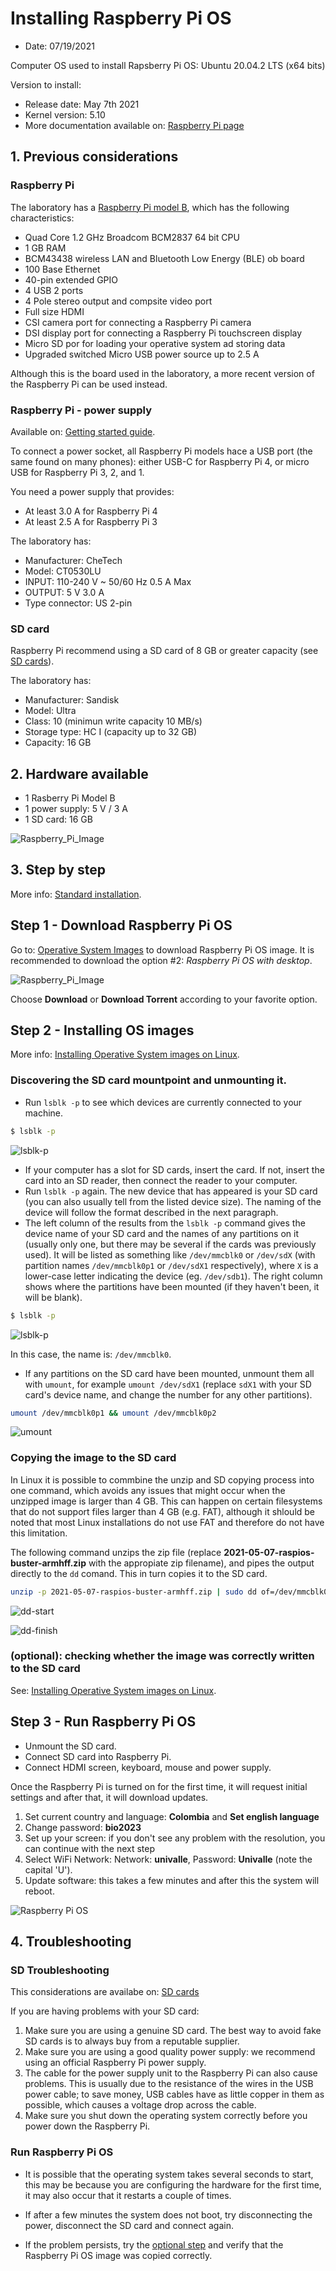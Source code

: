 # Installing Raspberry Pi OS

- Date: 07/19/2021
  
Computer OS used to install Rapsberry Pi OS: Ubuntu 20.04.2 LTS (x64 bits)

Version to install:

- Release date: May 7th 2021
- Kernel version: 5.10
- More documentation available on: [Raspberry Pi page](https://www.raspberrypi.org/)


## 1. Previous considerations

### Raspberry Pi

The laboratory has a [Raspberry Pi model B](https://www.raspberrypi.org/products/raspberry-pi-3-model-b/), which has the following characteristics:

- Quad Core 1.2 GHz Broadcom BCM2837 64 bit CPU
- 1 GB RAM
- BCM43438 wireless LAN and Bluetooth Low Energy (BLE) ob board
- 100 Base Ethernet
- 40-pin extended GPIO
- 4 USB 2 ports
- 4 Pole stereo output and compsite video port
- Full size HDMI
- CSI camera port for connecting a Raspberry Pi camera
- DSI display port for connecting a Raspberry Pi touchscreen display
- Micro SD por for loading your operative system ad storing data
- Upgraded switched Micro USB power source up to 2.5 A

Although this is the board used in the laboratory, a more recent version of the Raspberry Pi can be used instead.

### Raspberry Pi - power supply

Available on: [Getting started guide](https://projects.raspberrypi.org/en/projects/raspberry-pi-setting-up/1).

To connect a power socket, all Raspberry Pi models hace a USB port (the same found on many phones): either USB-C for Raspberry Pi 4, or micro USB for Raspberry Pi 3, 2, and 1.

You need a power supply that provides:

- At least 3.0 A for Raspberry Pi 4
- At least 2.5 A for Raspberry Pi 3

The laboratory has:

- Manufacturer: CheTech
- Model: CT0530LU
- INPUT: 110-240 V ~ 50/60 Hz 0.5 A Max
- OUTPUT: 5 V 3.0 A
- Type connector: US 2-pin

### SD card

Raspberry Pi recommend using a SD card of 8 GB or greater capacity (see [SD cards](https://www.raspberrypi.org/documentation/installation/sd-cards.md)).

The laboratory has:

- Manufacturer: Sandisk
- Model: Ultra
- Class: 10 (minimun write capacity 10 MB/s)
- Storage type: HC I (capacity up to 32 GB)
- Capacity: 16 GB


## 2. Hardware available

- 1 Rasberry Pi Model B
- 1 power supply: 5 V / 3 A
- 1 SD card: 16 GB

![Raspberry_Pi_Image](Images/02-Equipment.jpg)

## 3. Step by step

More info: [Standard installation](https://www.raspberrypi.org/documentation/installation/).

## Step 1 - Download Raspberry Pi OS
Go to: [Operative System Images](https://www.raspberrypi.org/software/operating-systems/) to download Raspberry Pi OS image. It is recommended to download the option #2: *Raspberry Pi OS with desktop*.

![Raspberry_Pi_Image](Images/01-RPi_Image.png)

Choose **Download** or **Download Torrent** according to your favorite option.

## Step 2 - Installing OS images

More info: [Installing Operative System images on Linux](https://www.raspberrypi.org/documentation/installation/installing-images/linux.md).

### Discovering the SD card mountpoint and unmounting it.
- Run `lsblk -p` to see which devices are currently connected to your machine.

```bash
$ lsblk -p
```

![lsblk-p](Images/03-lsblk-p.png)

- If your computer has a slot for SD cards, insert the card. If not, insert the card into an SD reader, then connect the reader to your computer.
- Run `lsblk -p` again. The new device that has appeared is your SD card (you can also usually tell from the listed device size). The naming of the device will follow the format described in the next paragraph.
- The left column of the results from the `lsblk -p` command gives the device name of your SD card and the names of any partitions on it (usually only one, but there may be several if the cards was previously used). It will be listed as something like `/dev/mmcblk0` or `/dev/sdX` (with partition names `/dev/mmcblk0p1` or `/dev/sdX1` respectively), where `X` is a lower-case letter indicating the device (eg. `/dev/sdb1`). The right column shows where the partitions have been mounted (if they haven't been, it will be blank).

```bash
$ lsblk -p
```

![lsblk-p](Images/04-lsblk-p-2.png)

In this case, the name is: `/dev/mmcblk0`.

- If any partitions on the SD card have been mounted, unmount them all with `umount`, for example `umount /dev/sdX1` (replace `sdX1` with your SD card's device name, and change the number for any other partitions).

```bash
umount /dev/mmcblk0p1 && umount /dev/mmcblk0p2
```

![umount](Images/05-umount.png)

### Copying the image to the SD card

In Linux it is possible to commbine the unzip and SD copying process into one command, which avoids any issues that might occur when the unzipped image is larger than 4 GB. This can happen on certain filesystems that do not support files larger than 4 GB (e.g. FAT), although it shlould be noted that most Linux installations do not use FAT and therefore do not have this limitation.

The following command unzips the zip file (replace **2021-05-07-raspios-buster-armhff.zip** with the appropiate zip filename), and pipes the output directly to the `dd` comand. This in turn copies it to the SD card.

```bash
unzip -p 2021-05-07-raspios-buster-armhff.zip | sudo dd of=/dev/mmcblk0 bs=4M conv=fsync status=progress
```

![dd-start](Images/06-dd.png)

![dd-finish](Images/07-dd-finish.png)

### (optional): checking whether the image was correctly written to the SD card

See: [Installing Operative System images on Linux](https://www.raspberrypi.org/documentation/installation/installing-images/linux.md).

## Step 3 - Run Raspberry Pi OS

- Unmount the SD card.
- Connect SD card into Raspberry Pi.
- Connect HDMI screen, keyboard, mouse and power supply.

Once the Raspberry Pi is turned on for the first time, it will request initial settings and after that, it will download updates.

1. Set current country and language: **Colombia** and **Set english language**
2. Change password: **bio2023**
3. Set up your screen: if you don't see any problem with the resolution, you can continue with the next step
4. Select WiFi Network: Network: **univalle**, Password: **Univalle** (note the capital 'U').
5. Update software: this takes a few minutes and after this the system will reboot.

![Raspberry Pi OS](Images/08-RPi.png)

## 4. Troubleshooting

### SD Troubleshooting

This considerations are availabe on: [SD cards](https://www.raspberrypi.org/documentation/installation/sd-cards.md)

If you are having problems with your SD card:

1. Make sure you are using a genuine SD card. The best way to avoid fake SD cards is to always buy from a reputable supplier.
2. Make sure you are using a good quality power supply: we recommend using an official Raspberry Pi power supply.
3. The cable for the power supply unit to the Raspberry Pi can also cause problems. This is usually due to the resistance of the wires in the USB power cable; to save money, USB cables have as little copper in them as possible, which causes a voltage drop across the cable.
4. Make sure you shut down the operating system correctly before you power down the Raspberry Pi.

### Run Raspberry Pi OS

- It is possible that the operating system takes several seconds to start, this may be because you are configuring the hardware for the first time, it may also occur that it restarts a couple of times.

- If after a few minutes the system does not boot, try disconnecting the power, disconnect the SD card and connect again.

- If the problem persists, try the [optional step](#optional-checking-whether-the-image-was-correctly-written-to-the-sd-card) and verify that the Raspberry Pi OS image was copied correctly.


